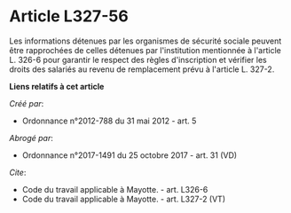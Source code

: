 # Article L327-56

Les informations détenues par les organismes de sécurité sociale peuvent être rapprochées de celles détenues par
l'institution mentionnée à l'article L. 326-6 pour garantir le respect des règles d'inscription et vérifier les droits des
salariés au revenu de remplacement prévu à l'article L. 327-2.

**Liens relatifs à cet article**

_Créé par_:

  - Ordonnance n°2012-788 du 31 mai 2012 - art. 5

_Abrogé par_:

  - Ordonnance n°2017-1491 du 25 octobre 2017 - art. 31 (VD)

_Cite_:

  - Code du travail applicable à Mayotte. - art. L326-6
  - Code du travail applicable à Mayotte. - art. L327-2 (VT)
